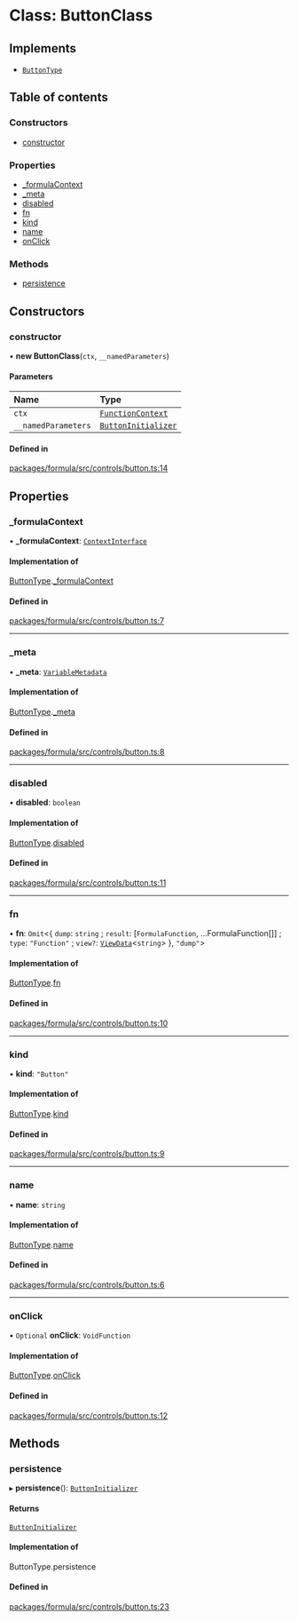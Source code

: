 # Class: ButtonClass

## Implements

- [`ButtonType`](../interfaces/ButtonType.md)

## Table of contents

### Constructors

- [constructor](ButtonClass.md#constructor)

### Properties

- [\_formulaContext](ButtonClass.md#_formulacontext)
- [\_meta](ButtonClass.md#_meta)
- [disabled](ButtonClass.md#disabled)
- [fn](ButtonClass.md#fn)
- [kind](ButtonClass.md#kind)
- [name](ButtonClass.md#name)
- [onClick](ButtonClass.md#onclick)

### Methods

- [persistence](ButtonClass.md#persistence)

## Constructors

### <a id="constructor" name="constructor"></a> constructor

• **new ButtonClass**(`ctx`, `__namedParameters`)

#### Parameters

| Name                | Type                                                      |
| :------------------ | :-------------------------------------------------------- |
| `ctx`               | [`FunctionContext`](../interfaces/FunctionContext.md)     |
| `__namedParameters` | [`ButtonInitializer`](../interfaces/ButtonInitializer.md) |

#### Defined in

[packages/formula/src/controls/button.ts:14](https://github.com/mashcard/mashcard/blob/main/packages/formula/src/controls/button.ts#L14)

## Properties

### <a id="_formulacontext" name="_formulacontext"></a> \_formulaContext

• **\_formulaContext**: [`ContextInterface`](../interfaces/ContextInterface.md)

#### Implementation of

[ButtonType](../interfaces/ButtonType.md).[\_formulaContext](../interfaces/ButtonType.md#_formulacontext)

#### Defined in

[packages/formula/src/controls/button.ts:7](https://github.com/mashcard/mashcard/blob/main/packages/formula/src/controls/button.ts#L7)

---

### <a id="_meta" name="_meta"></a> \_meta

• **\_meta**: [`VariableMetadata`](../interfaces/VariableMetadata.md)

#### Implementation of

[ButtonType](../interfaces/ButtonType.md).[\_meta](../interfaces/ButtonType.md#_meta)

#### Defined in

[packages/formula/src/controls/button.ts:8](https://github.com/mashcard/mashcard/blob/main/packages/formula/src/controls/button.ts#L8)

---

### <a id="disabled" name="disabled"></a> disabled

• **disabled**: `boolean`

#### Implementation of

[ButtonType](../interfaces/ButtonType.md).[disabled](../interfaces/ButtonType.md#disabled)

#### Defined in

[packages/formula/src/controls/button.ts:11](https://github.com/mashcard/mashcard/blob/main/packages/formula/src/controls/button.ts#L11)

---

### <a id="fn" name="fn"></a> fn

• **fn**: `Omit`<{ `dump`: `string` ; `result`: [`FormulaFunction`, ...FormulaFunction[]] ; `type`: `"Function"` ; `view?`: [`ViewData`](../interfaces/ViewData.md)<`string`\> }, `"dump"`\>

#### Implementation of

[ButtonType](../interfaces/ButtonType.md).[fn](../interfaces/ButtonType.md#fn)

#### Defined in

[packages/formula/src/controls/button.ts:10](https://github.com/mashcard/mashcard/blob/main/packages/formula/src/controls/button.ts#L10)

---

### <a id="kind" name="kind"></a> kind

• **kind**: `"Button"`

#### Implementation of

[ButtonType](../interfaces/ButtonType.md).[kind](../interfaces/ButtonType.md#kind)

#### Defined in

[packages/formula/src/controls/button.ts:9](https://github.com/mashcard/mashcard/blob/main/packages/formula/src/controls/button.ts#L9)

---

### <a id="name" name="name"></a> name

• **name**: `string`

#### Implementation of

[ButtonType](../interfaces/ButtonType.md).[name](../interfaces/ButtonType.md#name)

#### Defined in

[packages/formula/src/controls/button.ts:6](https://github.com/mashcard/mashcard/blob/main/packages/formula/src/controls/button.ts#L6)

---

### <a id="onclick" name="onclick"></a> onClick

• `Optional` **onClick**: `VoidFunction`

#### Implementation of

[ButtonType](../interfaces/ButtonType.md).[onClick](../interfaces/ButtonType.md#onclick)

#### Defined in

[packages/formula/src/controls/button.ts:12](https://github.com/mashcard/mashcard/blob/main/packages/formula/src/controls/button.ts#L12)

## Methods

### <a id="persistence" name="persistence"></a> persistence

▸ **persistence**(): [`ButtonInitializer`](../interfaces/ButtonInitializer.md)

#### Returns

[`ButtonInitializer`](../interfaces/ButtonInitializer.md)

#### Implementation of

ButtonType.persistence

#### Defined in

[packages/formula/src/controls/button.ts:23](https://github.com/mashcard/mashcard/blob/main/packages/formula/src/controls/button.ts#L23)
